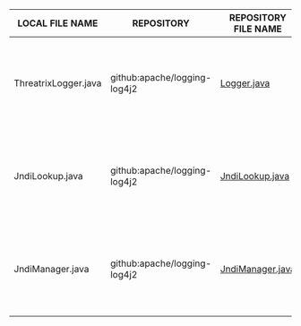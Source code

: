|LOCAL FILE NAME|REPOSITORY|REPOSITORY  FILE NAME|VERSION|NOTES|
----------------|----------|---------------------|-------|-----|
|ThreatrixLogger.java|github:apache/logging-log4j2|[Logger.java](https://github.com/apache/logging-log4j2/blob/master/log4j-core/src/main/java/org/apache/logging/log4j/core/Logger.java)|master|Full file with license header removed and class and pcakge name change No modifications|
|JndiLookup.java|github:apache/logging-log4j2|[JndiLookup.java](https://github.com/apache/logging-log4j2/blob/master/log4j-core/src/main/java/org/apache/logging/log4j/core/lookup/JndiLookup.java)|master|Full file with license header removed and class and pcakge name change No modifications|
|JndiManager.java|github:apache/logging-log4j2|[JndiManager.java](https://github.com/apache/logging-log4j2/blob/master/log4j-core/src/main/java/org/apache/logging/log4j/core/net/JndiManager.java)|2.13.3|Full file with license header removed and class and pcakge name change No modifications|
